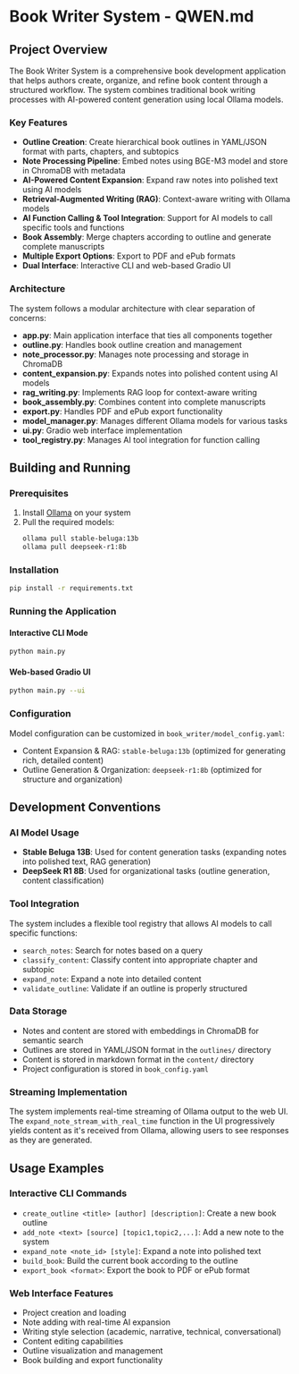 # Book Writer System - QWEN.md

## Project Overview

The Book Writer System is a comprehensive book development application that helps authors create, organize, and refine book content through a structured workflow. The system combines traditional book writing processes with AI-powered content generation using local Ollama models.

### Key Features
- **Outline Creation**: Create hierarchical book outlines in YAML/JSON format with parts, chapters, and subtopics
- **Note Processing Pipeline**: Embed notes using BGE-M3 model and store in ChromaDB with metadata
- **AI-Powered Content Expansion**: Expand raw notes into polished text using AI models
- **Retrieval-Augmented Writing (RAG)**: Context-aware writing with Ollama models
- **AI Function Calling & Tool Integration**: Support for AI models to call specific tools and functions
- **Book Assembly**: Merge chapters according to outline and generate complete manuscripts
- **Multiple Export Options**: Export to PDF and ePub formats
- **Dual Interface**: Interactive CLI and web-based Gradio UI

### Architecture

The system follows a modular architecture with clear separation of concerns:

- **app.py**: Main application interface that ties all components together
- **outline.py**: Handles book outline creation and management
- **note_processor.py**: Manages note processing and storage in ChromaDB
- **content_expansion.py**: Expands notes into polished content using AI models
- **rag_writing.py**: Implements RAG loop for context-aware writing
- **book_assembly.py**: Combines content into complete manuscripts
- **export.py**: Handles PDF and ePub export functionality
- **model_manager.py**: Manages different Ollama models for various tasks
- **ui.py**: Gradio web interface implementation
- **tool_registry.py**: Manages AI tool integration for function calling

## Building and Running

### Prerequisites
1. Install [Ollama](https://ollama.ai/) on your system
2. Pull the required models:
   ```bash
   ollama pull stable-beluga:13b
   ollama pull deepseek-r1:8b
   ```

### Installation
```bash
pip install -r requirements.txt
```

### Running the Application

#### Interactive CLI Mode
```bash
python main.py
```

#### Web-based Gradio UI
```bash
python main.py --ui
```

### Configuration
Model configuration can be customized in `book_writer/model_config.yaml`:
- Content Expansion & RAG: `stable-beluga:13b` (optimized for generating rich, detailed content)
- Outline Generation & Organization: `deepseek-r1:8b` (optimized for structure and organization)

## Development Conventions

### AI Model Usage
- **Stable Beluga 13B**: Used for content generation tasks (expanding notes into polished text, RAG generation)
- **DeepSeek R1 8B**: Used for organizational tasks (outline generation, content classification)

### Tool Integration
The system includes a flexible tool registry that allows AI models to call specific functions:
- `search_notes`: Search for notes based on a query
- `classify_content`: Classify content into appropriate chapter and subtopic
- `expand_note`: Expand a note into detailed content
- `validate_outline`: Validate if an outline is properly structured

### Data Storage
- Notes and content are stored with embeddings in ChromaDB for semantic search
- Outlines are stored in YAML/JSON format in the `outlines/` directory
- Content is stored in markdown format in the `content/` directory
- Project configuration is stored in `book_config.yaml`

### Streaming Implementation
The system implements real-time streaming of Ollama output to the web UI. The `expand_note_stream_with_real_time` function in the UI progressively yields content as it's received from Ollama, allowing users to see responses as they are generated.

## Usage Examples

### Interactive CLI Commands
- `create_outline <title> [author] [description]`: Create a new book outline
- `add_note <text> [source] [topic1,topic2,...]`: Add a new note to the system
- `expand_note <note_id> [style]`: Expand a note into polished text
- `build_book`: Build the current book according to the outline
- `export_book <format>`: Export the book to PDF or ePub format

### Web Interface Features
- Project creation and loading
- Note adding with real-time AI expansion
- Writing style selection (academic, narrative, technical, conversational)
- Content editing capabilities
- Outline visualization and management
- Book building and export functionality